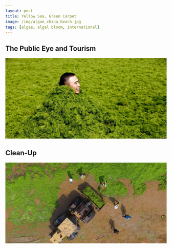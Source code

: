 ```yaml
---
layout: post
title: Yellow Sea, Green Carpet
image: /img/algae_china_beach.jpg
tags: [algae, algal bloom, international]
---
```


## The Public Eye and Tourism

![Blanket of Algae](/img/algae_man.jpg)

## Clean-Up

![Clean Up](/img/algae_work.jpg)
